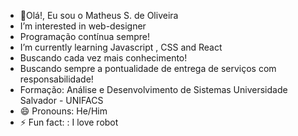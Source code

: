 


- 👋Olá!, Eu sou o Matheus S. de Oliveira
-  I’m interested in web-designer
-  Programação contínua sempre!
-  I’m currently learning Javascript  , CSS and React 
-  Buscando cada vez mais conhecimento!
-  Buscando sempre a pontualidade de entrega de serviços com responsabilidade!
-  Formação:
     Análise e Desenvolvimento de Sistemas
     Universidade Salvador - UNIFACS
- 😄 Pronouns: He/Him
- ⚡ Fun fact: : I love robot

<!---
TheuOliver/TheuOliver is a ✨ special ✨ repository because its `README.md` (this file) appears on your GitHub profile.
You can click the Preview link to take a look at your changes.
--->
